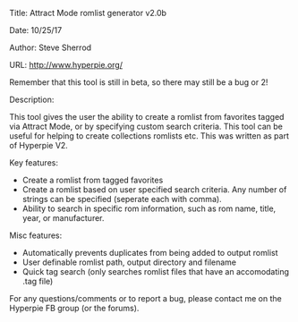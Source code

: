 Title: Attract Mode romlist generator v2.0b

Date: 10/25/17

Author: Steve Sherrod

URL: http://www.hyperpie.org/

Remember that this tool is still in beta, so there may still be a bug or 2!

Description:

This tool gives the user the ability to create a romlist from favorites tagged via Attract Mode, or by
specifying custom search criteria. This tool can be useful for helping to create collections romlists etc.
This was written as part of Hyperpie V2.

Key features:

- Create a romlist from tagged favorites
- Create a romlist based on user specified search criteria. Any number of strings can be specified (seperate each with comma).
- Ability to search in specific rom information, such as rom name, title, year, or manufacturer.

Misc features:

- Automatically prevents duplicates from being added to output romlist
- User definable romlist path, output directory and filename
- Quick tag search (only searches romlist files that have an accomodating .tag file)

For any questions/comments or to report a bug, please contact me on the Hyperpie FB group (or the forums).
